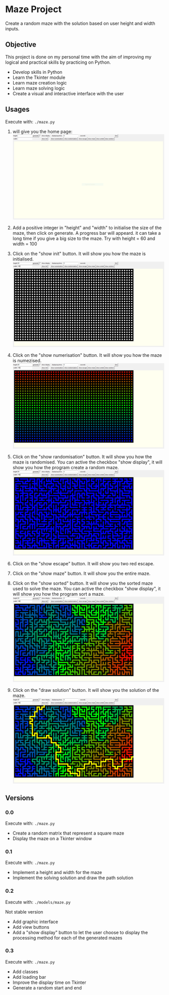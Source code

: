 # Maze Project

Create a random maze with the solution based on user height and width inputs.

## Objective

This project is done on my personal time with the aim of improving my logical and practical skills by practicing on Python.
<ul>
<li>Develop skills in Python</li>
<li>Learn the Tkinter module</li>
<li>Learn maze creation logic</li>
<li>Learn maze solving logic</li>
<li>Create a visual and interactive interface with the user</li>
</ul>

## Usages

Execute with: <code>./maze.py</code>

1) will give you the home page:
![alt text](img/homePage.PNG)

2) Add a positive integer in "height" and "width" to initialise the size of the maze, then click on generate. A progress bar will appeard. it can take a long time if you give a big size to the maze. Try with height = 60 and width = 100

3) Click on the "show init" button. It will show you how the maze is initialised.
![alt text](img/initMaze.PNG)

4) Click on the "show numerisation" button. It will show you how the maze is numezised.
![alt text](img/numeriseMaze.PNG)

4) Click on the "show randomisation" button. It will show you how the maze is randomised. You can active the checkbox "show display", it will show you how the program create a random maze.
![alt text](img/randomiseMaze.PNG)

4) Click on the "show escape" button. It will show you two red escape.

4) Click on the "show maze" button. It will show you the entire maze.

4) Click on the "show sorted" button. It will show you the sorted maze used to solve the maze. You can active the checkbox "show display", it will show you how the program sort a maze.
![alt text](img/sortMaze.PNG)

4) Click on the "draw solution" button. It will show you the solution of the maze.
![alt text](img/solveMaze.PNG)

## Versions

### 0.0
Execute with: <code>./maze.py</code>
<ul>
<li>Create a random matrix that represent a square maze</li>
<li>Display the maze on a Tkinter window</li>
</ul>

### 0.1
Execute with: <code>./maze.py</code>
<ul>
<li>Implement a height and width for the maze</li>
<li>Implement the solving solution and draw the path solution</li>
</ul>

### 0.2
Execute with: <code>./models/maze.py</code>

Not stable version
<ul>
<li>Add graphic interface</li>
<li>Add view buttons</li>
<li>Add a "show display" button to let the user choose to display the processing method for each of the generated mazes</li>
</ul>

### 0.3
Execute with: <code>./maze.py</code>

<ul>
<li>Add classes</li>
<li>Add loading bar</li>
<li>Improve the display time on Tkinter</li>
<li>Generate a random start and end</li>
</ul>
